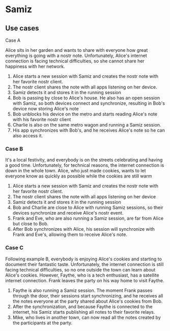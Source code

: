# Samiz

## Use cases
Case A

Alice sits in her garden and wants to share with everyone how great everything is going with a nostr note. Unfortunately, Alice's internet connection is facing technical difficulties, so she cannot share her happiness with her network.

1. Alice starts a new session with Samiz and creates the nostr note with her favorite nostr client.
2. The nostr client shares the note with all apps listening on her device.
3. Samiz detects it and stores it in the running session
4. Bob is passing by close to Alice's house. He also has an open session with Samiz, so both devices connect and synchronize, resulting in Bob's device now storing Alice's note
5. Bob unblocks his device on the metro and starts reading Alice's note with his favorite nostr client
6. Charlie is also on the same metro wagon and running a Samiz session.
7. His app synchronizes with Bob's, and he receives Alice's note so he can also access it.


### Case B
It's a local festivity, and everybody is on the streets celebrating and having a good time. Unfortunately, for technical reasons, the internet connection is down in the whole town. Alice, who just made cookies, wants to let everyone know as quickly as possible while the cookies are still warm

1. Alice starts a new session with Samiz and creates the nostr note with her favorite nostr client.
2. The nostr client shares the note with all apps listening on her device
3. Samiz detects it and stores it in the running session
4. Bob and Charlie are close to Alice with running Samiz sessions, so their devices synchronize and receive Alice's nostr event.
5. Frank and Eve, who are also running a Samiz session, are far from Alice but close to Bob.
6. After Bob synchronizes with Alice, his session will synchronize with Frank and Eve's, allowing them to receive Alice's note.


### Case C
Following example B, everybody is enjoying Alice's cookies and starting to document their fantastic taste. Unfortunately, the internet connection is still facing technical difficulties, so no one outside the town can learn about Alice's cookies. However, Faythe, who is a tech enthusiast, has a satellite internet connection. Frank leaves the party on his way home to visit Faythe.

1. Faythe is also running a Samiz session. The moment Frank passes through the door, their sessions start synchronizing, and he receives all the notes everyone at the party shared about Alice's cookies from Bob.
2. After the synchronization, and because Faythe is connected to the internet, his Samiz starts publishing all notes to their favorite relays.
3. Mike, who lives in another town, can now read all the notes created by the participants at the party.
